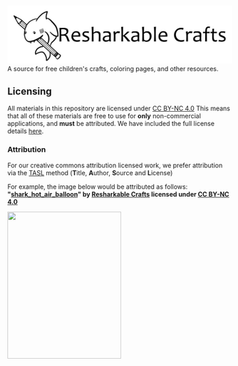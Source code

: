 ![](https://github.com/aamcbee/resharkable-crafts/blob/main/resharkable_logo.png)
A source for free children's crafts, coloring pages, and other resources.

## Licensing
All materials in this repository are licensed under [CC BY-NC 4.0](https://creativecommons.org/licenses/by-nc/4.0/deed.en)
This means that all of these materials are free to use for **only** non-commercial applications, and **must** be attributed. 
We have included the full license details [here](https://github.com/aamcbee/resharkable-crafts/blob/main/LICENSE.txt).

### Attribution
For our creative commons attribution licensed work, we prefer attribution via the [TASL](https://wiki.creativecommons.org/wiki/Recommended_practices_for_attribution) method (**T**itle, **A**uthor, **S**ource and **L**icense) 

For example, the image below would be attributed as follows: **"[shark_hot_air_balloon](https://github.com/aamcbee/resharkable-crafts/blob/main/transportation/shark_hot_air_balloon.png)" by [Resharkable Crafts](https://github.com/aamcbee/resharkable-crafts/) licensed under [CC BY-NC 4.0](https://creativecommons.org/licenses/by-nc/4.0/legalcode.en)**

<img src="https://github.com/aamcbee/resharkable-crafts/blob/main/transportation/shark_hot_air_balloon.png" width="255" height="330" />
